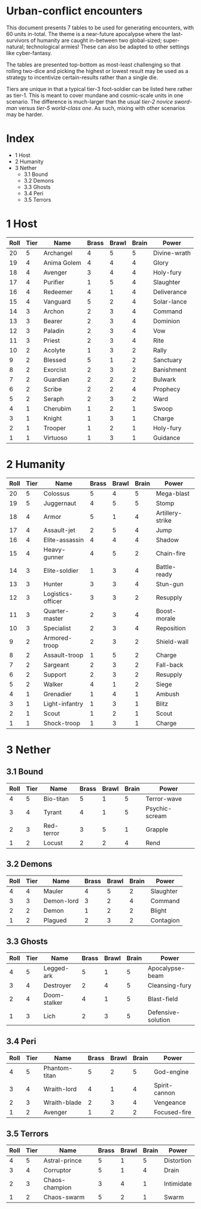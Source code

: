 # Urban-conflict encounters
This document presents 7 tables to be used for generating encounters, with 60 units in-total. The theme is a near-future apocalypse where the last-survivors of humanity are caught in-between two global-sized; super-natural; technological armies! These can also be adapted to other settings like cyber-fantasy.

The tables are presented top-bottom as most-least challenging so that rolling two-dice and picking the highest or lowest result may be used as a strategy to incentivize certain-results rather than a single die.

Tiers are unique in that a typical tier-3 foot-soldier can be listed here rather as tier-1. This is meant to cover mundane and cosmic-scale units in one scenario. The difference is much-larger than the usual *tier-2 novice sword-man* versus *tier-5 world-class one*. As such, mixing with other scenarios may be harder.

# Index
* 1 Host
* 2 Humanity
* 3 Nether
  * 3.1 Bound
  * 3.2 Demons
  * 3.3 Ghosts
  * 3.4 Peri
  * 3.5 Terrors

# 1 Host
| Roll | Tier | Name        | Brass | Brawl | Brain | Power        |
| ---- | ---- | ----------- | ----- | ----- | ----- | ------------ |
| 20   | 5    | Archangel   | 4     | 5     | 5     | Divine-wrath |
| 19   | 4    | Anima Golem | 4     | 4     | 4     | Glory        |
| 18   | 4    | Avenger     | 3     | 4     | 4     | Holy-fury    |
| 17   | 4    | Purifier    | 1     | 5     | 4     | Slaughter    |
| 16   | 4    | Redeemer    | 4     | 1     | 4     | Deliverance  |
| 15   | 4    | Vanguard    | 5     | 2     | 4     | Solar-lance  |
| 14   | 3    | Archon      | 2     | 3     | 4     | Command      |
| 13   | 3    | Bearer      | 2     | 3     | 4     | Dominion     |
| 12   | 3    | Paladin     | 2     | 3     | 4     | Vow          |
| 11   | 3    | Priest      | 2     | 3     | 4     | Rite         |
| 10   | 2    | Acolyte     | 1     | 3     | 2     | Rally        |
| 9    | 2    | Blessed     | 5     | 1     | 2     | Sanctuary    |
| 8    | 2    | Exorcist    | 2     | 3     | 2     | Banishment   |
| 7    | 2    | Guardian    | 2     | 2     | 2     | Bulwark      |
| 6    | 2    | Scribe      | 2     | 2     | 4     | Prophecy     |
| 5    | 2    | Seraph      | 2     | 3     | 2     | Ward         |
| 4    | 1    | Cherubim    | 1     | 2     | 1     | Swoop        |
| 3    | 1    | Knight      | 1     | 3     | 1     | Charge       |
| 2    | 1    | Trooper     | 1     | 2     | 1     | Holy-fury    |
| 1    | 1    | Virtuoso    | 1     | 3     | 1     | Guidance     |

# 2 Humanity
| Roll | Tier | Name              | Brass | Brawl | Brain | Power            |
| ---- | ---- | ----------------- | ----- | ----- | ----- | ---------------- |
| 20   | 5    | Colossus          | 5     | 4     | 5     | Mega-blast       |
| 19   | 5    | Juggernaut        | 4     | 5     | 5     | Stomp            |
| 18   | 4    | Armor             | 5     | 1     | 4     | Artillery-strike |
| 17   | 4    | Assault-jet       | 2     | 5     | 4     | Jump             |
| 16   | 4    | Elite-assassin    | 4     | 4     | 4     | Shadow           |
| 15   | 4    | Heavy-gunner      | 4     | 5     | 2     | Chain-fire       |
| 14   | 3    | Elite-soldier     | 1     | 3     | 4     | Battle-ready     |
| 13   | 3    | Hunter            | 3     | 3     | 4     | Stun-gun         |
| 12   | 3    | Logistics-officer | 3     | 3     | 2     | Resupply         |
| 11   | 3    | Quarter-master    | 2     | 3     | 4     | Boost-morale     |
| 10   | 3    | Specialist        | 2     | 3     | 4     | Reposition       |
| 9    | 2    | Armored-troop     | 2     | 3     | 2     | Shield-wall      |
| 8    | 2    | Assault-troop     | 1     | 5     | 2     | Charge           |
| 7    | 2    | Sargeant          | 2     | 3     | 2     | Fall-back        |
| 6    | 2    | Support           | 2     | 3     | 2     | Resupply         |
| 5    | 2    | Walker            | 4     | 1     | 2     | Siege            |
| 4    | 1    | Grenadier         | 1     | 4     | 1     | Ambush           |
| 3    | 1    | Light-infantry    | 1     | 3     | 1     | Blitz            |
| 2    | 1    | Scout             | 1     | 2     | 1     | Scout            |
| 1    | 1    | Shock-troop       | 1     | 3     | 1     | Charge           |

# 3 Nether
## 3.1 Bound
| Roll | Tier | Name       | Brass | Brawl | Brain | Power          |
| ---- | ---- | ---------- | ----- | ----- | ----- | -------------- |
| 4    | 5    | Bio-titan  | 5     | 1     | 5     | Terror-wave    |
| 3    | 4    | Tyrant     | 4     | 1     | 5     | Psychic-scream |
| 2    | 3    | Red-terror | 3     | 5     | 1     | Grapple        |
| 1    | 2    | Locust     | 2     | 2     | 4     | Rend           |

## 3.2 Demons
| Roll | Tier | Name       | Brass | Brawl | Brain | Power     |
| ---- | ---- | ---------- | ----- | ----- | ----- | --------- |
| 4    | 4    | Mauler     | 4     | 5     | 2     | Slaughter |
| 3    | 3    | Demon-lord | 3     | 2     | 4     | Command   |
| 2    | 2    | Demon      | 1     | 2     | 2     | Blight    |
| 1    | 2    | Plagued    | 2     | 3     | 2     | Contagion |

## 3.3 Ghosts
| Roll | Tier | Name         | Brass | Brawl | Brain | Power              |
| ---- | ---- | ------------ | ----- | ----- | ----- | ------------------ |
| 4    | 5    | Legged-ark   | 5     | 1     | 5     | Apocalypse-beam    |
| 3    | 4    | Destroyer    | 2     | 4     | 5     | Cleansing-fury     |
| 2    | 4    | Doom-stalker | 4     | 1     | 5     | Blast-field        |
| 1    | 3    | Lich         | 2     | 3     | 5     | Defensive-solution |

## 3.4 Peri
| Roll | Tier | Name          | Brass | Brawl | Brain | Power         |
| ---- | ---- | ------------- | ----- | ----- | ----- | ------------- |
| 4    | 5    | Phantom-titan | 5     | 2     | 5     | God-engine    |
| 3    | 4    | Wraith-lord   | 4     | 1     | 4     | Spirit-cannon |
| 2    | 3    | Wraith-blade  | 2     | 3     | 4     | Vengeance     |
| 1    | 2    | Avenger       | 1     | 2     | 2     | Focused-fire  |

## 3.5 Terrors
| Roll | Tier | Name           | Brass | Brawl | Brain | Power      |
| ---- | ---- | -------------- | ----- | ----- | ----- | ---------- |
| 4    | 5    | Astral-prince  | 5     | 1     | 5     | Distortion |
| 3    | 4    | Corruptor      | 5     | 1     | 4     | Drain      |
| 2    | 3    | Chaos-champion | 3     | 4     | 1     | Intimidate |
| 1    | 2    | Chaos-swarm    | 5     | 2     | 1     | Swarm      |
